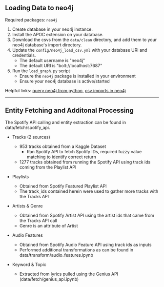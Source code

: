 ## Loading Data to neo4j

Required packages: `neo4j`

1. Create database in your neo4j instance.
2. Install the APOC extension on your database.
3. Download the csvs from the `data/clean` directory, and add them to your neo4j database's import directory.
4. Update the `config/neo4j_load_csv.yml` with your database URI and credentials.
    - The default username is "neo4j"
    - The default URI is "bolt://localhost:7687"
5. Run the `load_graph.py` script 
    - Ensure the `neo4j` package is installed in your environment
    - Ensure your neo4j database is active/started

Helpful links: [query neo4j from python](https://neo4j.com/docs/python-manual/current/query-simple/), [csv imports in neo4j](https://neo4j.com/developer/guide-import-csv/)

***

## Entity Fetching and Additonal Processing

The Spotify API calling and entity extraction can be found in data/fetch/spotify_api. 

* Tracks (2 sources)
    - 953 tracks obtained from a Kaggle Dataset
        - Ran Spotify API to fetch Spotify IDs, required fuzzy value matching to identify correct return
    - 1277 tracks obtained from running the Spotify API using track ids coming from the Playlist API

* Playlists 
    - Obtained from Spotify Featured Playlist API
    - The track_ids contained herein were used to gather more tracks with the Tracks API

* Artists & Genre
    - Obtained from Spotify Artist API using the artist ids that came from the Tracks API call
    - Genre is an attribute of Artist

* Audio Features
    - Obtained from Spotify Audio Feature API using track ids as inputs
    - Performed additional transformations as can be found in data/transform/audio_features.ipynb

* Keyword & Topic
    - Extracted from lyrics pulled using the Genius API (data/fetch/genius_api.ipynb)

